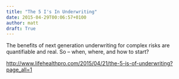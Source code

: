 ```yaml
---
title: "The 5 I's In Underwriting"
date: 2015-04-29T00:06:57+0100
author: matt
draft: True
---
```

The benefits of next generation underwriting for complex risks are quantifiable and real. So – when, where, and how to start?

http://www.lifehealthpro.com/2015/04/21/the-5-is-of-underwriting?page_all=1
